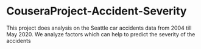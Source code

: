 # CouseraProject-Accident-Severity
This project does analysis on the Seattle car accidents data from 2004 till May 2020. 
We analyze factors which can help to predict the severity of the accidents
